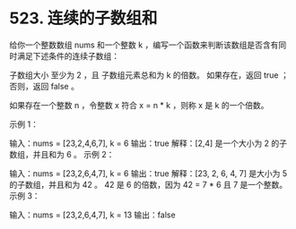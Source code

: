 # 523. 连续的子数组和
  给你一个整数数组 nums 和一个整数 k ，编写一个函数来判断该数组是否含有同时满足下述条件的连续子数组：
  
  子数组大小 至少为 2 ，且
  子数组元素总和为 k 的倍数。
  如果存在，返回 true ；否则，返回 false 。
  
  如果存在一个整数 n ，令整数 x 符合 x = n * k ，则称 x 是 k 的一个倍数。
  
   
  
  示例 1：
  
  输入：nums = [23,2,4,6,7], k = 6
  输出：true
  解释：[2,4] 是一个大小为 2 的子数组，并且和为 6 。
  示例 2：
  
  输入：nums = [23,2,6,4,7], k = 6
  输出：true
  解释：[23, 2, 6, 4, 7] 是大小为 5 的子数组，并且和为 42 。 
  42 是 6 的倍数，因为 42 = 7 * 6 且 7 是一个整数。
  示例 3：
  
  输入：nums = [23,2,6,4,7], k = 13
  输出：false